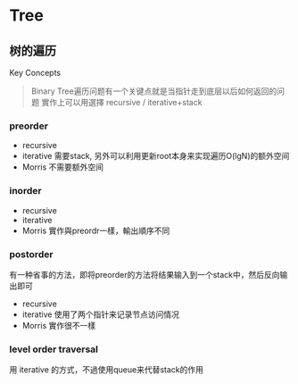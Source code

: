 # Tree
## 树的遍历
Key Concepts
> Binary Tree遍历问题有一个关键点就是当指针走到底层以后如何返回的问题
實作上可以用選擇 recursive / iterative+stack

### preorder
* recursive
* iterative
需要stack, 另外可以利用更新root本身来实现遍历O(lgN)的额外空间
* Morris
不需要额外空间

### inorder
* recursive
* iterative
* Morris
實作與preordr一樣，輸出順序不同

### postorder
有一种省事的方法，即将preorder的方法将结果输入到一个stack中，然后反向输出即可
* recursive
* iterative
使用了两个指针来记录节点访问情况
* Morris
實作很不一樣


### level order traversal
用 iterative 的方式，不過使用queue来代替stack的作用
